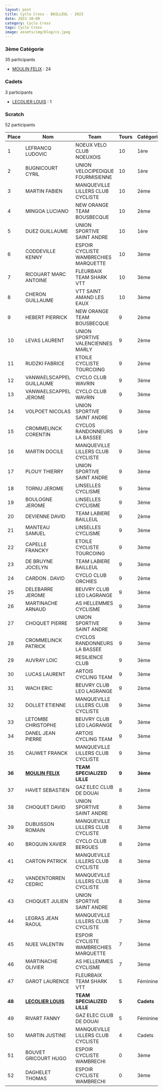 ```yaml
---
layout: post
title: Cyclo Cross - BAILLEUL - 2023
date: 2022-10-09
category: Cyclo Cross
tags: Cyclo Cross
image: assets/img/blog/cx.jpeg
---
```


### 3ème Catégorie
35 participants
- [MOULIN FELIX](https://teamspecializedlille.github.io/works/moulinfelix) : 24

### Cadets
3 participants
- [LECOLIER LOUIS](https://teamspecializedlille.github.io/works/lecolierlouis) : 1

### Scratch
52 participants

| Place | Nom | Team | Tours | Catégorie | Temps |
|---|---|---|---|---|---|
| 1 | LEFRANCQ LUDOVIC | NOEUX VELO CLUB NOEUXOIS | 10 | 1ère | 0:50:0 | 
| 2 | BUGNICOURT CYRIL | UNION VELOCIPEDIQUE FOURMISIENNE | 10 | 1ère | 0:51:51 | 
| 3 | MARTIN FABIEN | MANQUEVILLE LILLERS CLUB CYCLISTE | 10 | 2ème | 0:53:53 | 
| 4 | MINGOA LUCIANO | NEW ORANGE TEAM BOUSBECQUE | 10 | 2ème | 0:53:59 | 
| 5 | DUEZ GUILLAUME | UNION SPORTIVE SAINT ANDRE | 10 | 1ère | 0:54:35 | 
| 6 | CODDEVILLE KENNY | ESPOIR CYCLISTE WAMBRECHIES MARQUETTE | 10 | 3ème | 0:54:42 | 
| 7 | RICOUART MARC ANTOINE | FLEURBAIX TEAM SHARK VTT | 10 | 3ème | 0:55:18 | 
| 8 | CHERON GUILLAUME | VTT SAINT AMAND LES EAUX | 10 | 3ème | 0:55:18 | 
| 9 | HEBERT PIERRICK | NEW ORANGE TEAM BOUSBECQUE | 9 | 2ème | 0:49:40 | 
| 10 | LEVAS LAURENT | UNION SPORTIVE VALENCIENNES MARLY | 9 | 2ème | 0:50:2 | 
| 11 | RUDZKI FABRICE | ETOILE CYCLISTE TOURCOING | 9 | 2ème | 0:50:12 | 
| 12 | VANWAELSCAPPEL GUILLAUME | CYCLO CLUB WAVRIN | 9 | 3ème | 0:50:26 | 
| 13 | VANWAELSCAPPEL JEROME | CYCLO CLUB WAVRIN | 9 | 3ème | 0:50:28 | 
| 14 | VOLPOET NICOLAS | UNION SPORTIVE SAINT ANDRE | 9 | 3ème | 0:50:40 | 
| 15 | CROMMELINCK CORENTIN | CYCLOS RANDONNEURS LA BASSEE | 9 | 1ère | 0:50:42 | 
| 16 | MARTIN DOCILE | MANQUEVILLE LILLERS CLUB CYCLISTE | 9 | 3ème | 0:50:54 | 
| 17 | PLOUY THIERRY | UNION SPORTIVE SAINT ANDRE | 9 | 3ème | 0:51:30 | 
| 18 | TORNU JEROME | LINSELLES CYCLISME | 9 | 3ème | 0:51:52 | 
| 19 | BOULOGNE JEROME | LINSELLES CYCLISME | 9 | 3ème | 0:52:19 | 
| 20 | DEVIENNE DAVID | TEAM LABIERE BAILLEUL | 9 | 2ème | 0:52:33 | 
| 21 | MANTEAU SAMUEL | LINSELLES CYCLISME | 9 | 3ème | 0:52:45 | 
| 22 | CAPELLE FRANCKY | ETOILE CYCLISTE TOURCOING | 9 | 3ème | 0:52:55 | 
| 23 | DE BRUYNE JOCELYN | TEAM LABIERE BAILLEUL | 9 | 3ème | 0:52:57 | 
| 24 | CARDON . DAVID | CYCLO CLUB ORCHIES | 9 | 2ème | 0:53:24 | 
| 25 | DELEBARRE JEROME | BEUVRY CLUB LEO LAGRANGE | 9 | 3ème | 0:53:37 | 
| 26 | MARTINACHE ARNAUD | AS HELLEMMES CYCLISME | 9 | 3ème | 0:53:40 | 
| 27 | CHOQUET PIERRE | UNION SPORTIVE SAINT ANDRE | 9 | 3ème | 0:54:11 | 
| 28 | CROMMELINCK PATRICK | CYCLOS RANDONNEURS LA BASSEE | 9 | 3ème | 0:54:13 | 
| 29 | AUVRAY LOIC | RESILIENCE CLUB | 9 | 3ème | 0:54:19 | 
| 30 | LUCAS LAURENT | ARTOIS CYCLING TEAM | 9 | 3ème | 0:54:22 | 
| 31 | WACH ERIC | BEUVRY CLUB LEO LAGRANGE | 9 | 2ème | 0:54:45 | 
| 32 | DOLLET ETIENNE | MANQUEVILLE LILLERS CLUB CYCLISTE | 9 | 3ème | 0:55:47 | 
| 33 | LETOMBE CHRISTOPHE | BEUVRY CLUB LEO LAGRANGE | 9 | 3ème | 0:55:48 | 
| 34 | DANEL JEAN PIERRE | ARTOIS CYCLING TEAM | 9 | 3ème | 0:56:10 | 
| 35 | CAUWET FRANCK | MANQUEVILLE LILLERS CLUB CYCLISTE | 9 | 3ème | 0:56:11 | 
| **36** | **[MOULIN FELIX](https://teamspecializedlille.github.io/works/moulinfelix)** | **TEAM SPECIALIZED LILLE** | **9** | **3ème** | **0:56:22** | 
| 37 | HAVET SEBASTIEN | GAZ ELEC CLUB DE DOUAI | 8 | 2ème | 0:50:1 | 
| 38 | CHOQUET DAVID | UNION SPORTIVE SAINT ANDRE | 8 | 3ème | 0:50:10 | 
| 39 | DUBUISSON ROMAIN | MANQUEVILLE LILLERS CLUB CYCLISTE | 8 | 3ème | 0:50:10 | 
| 40 | BROQUIN XAVIER | CYCLO CLUB BERGUES | 8 | 2ème | 0:50:21 | 
| 41 | CARTON PATRICK | MANQUEVILLE LILLERS CLUB CYCLISTE | 8 | 3ème | 0:55:8 | 
| 42 | VANDENTORREN CEDRIC | MANQUEVILLE LILLERS CLUB CYCLISTE | 8 | 3ème | 0:55:52 | 
| 43 | CHOQUET JULIEN | UNION SPORTIVE SAINT ANDRE | 8 | 3ème | 0:56:36 | 
| 44 | LEGRAS JEAN RAOUL | MANQUEVILLE LILLERS CLUB CYCLISTE | 7 | 3ème | 0:50:22 | 
| 45 | NUEE VALENTIN | ESPOIR CYCLISTE WAMBRECHIES MARQUETTE | 7 | 3ème | 0:52:39 | 
| 46 | MARTINACHE OLIVIER | AS HELLEMMES CYCLISME | 7 | 3ème | 0:53:41 | 
| 47 | GAROT LAURENCE | FLEURBAIX TEAM SHARK VTT | 5 | Féminines | 0:41:4 | 
| **48** | **[LECOLIER LOUIS](https://teamspecializedlille.github.io/works/lecolierlouis)** | **TEAM SPECIALIZED LILLE** | **5** | **Cadets** | **0:42:8** | 
| 49 | RIVART FANNY | GAZ ELEC CLUB DE DOUAI | 5 | Féminines | 0:42:13 | 
| 50 | MARTIN JUSTINE | MANQUEVILLE LILLERS CLUB CYCLISTE | 4 | Cadets | 0:38:52 | 
| 51 | BOUVET GRICOURT HUGO | ESPOIR CYCLISTE WAMBRECHI | 0 | 3ème | 0:38:53 | 
| 52 | DAGHELET THOMAS | ESPOIR CYCLISTE WAMBRECHI | 0 | 3ème | 0:38:53 | 
